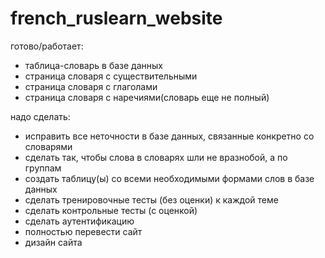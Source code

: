 # french_ruslearn_website
готово/работает:
- таблица-словарь в базе данных
- страница словаря с существительными
- страница словаря с глаголами
- страница словаря с наречиями(словарь еще не полный)

надо сделать:
- исправить все неточности в базе данных, связанные конкретно со словарями
- сделать так, чтобы слова в словарях шли не вразнобой, а по группам
- создать таблицу(ы) со всеми необходимыми формами слов в базе данных
- сделать тренировочные тесты (без оценки) к каждой теме
- сделать контрольные тесты (с оценкой)
- сделать аутентификацию
- полностью перевести сайт
- дизайн сайта